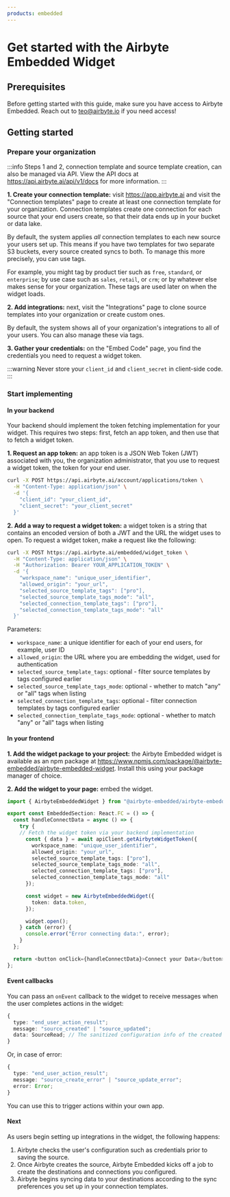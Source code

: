 ```yaml
---
products: embedded
---
```


# Get started with the Airbyte Embedded Widget

## Prerequisites

Before getting started with this guide, make sure you have access to Airbyte Embedded. Reach out to teo@airbyte.io if you need access!

## Getting started

### Prepare your organization

:::info
Steps 1 and 2, connection template and source template creation, can also be managed via API. View the API docs at https://api.airbyte.ai/api/v1/docs for more information.
:::

**1. Create your connection template:** visit https://app.airbyte.ai and visit the "Connection templates" page to create at least one connection template for your organization. Connection templates create one connection for each source that your end users create, so that their data ends up in your bucket or data lake.

By default, the system applies _all_ connection templates to each new source your users set up. This means if you have two templates for two separate S3 buckets, every source created syncs to both. To manage this more precisely, you can use tags.

For example, you might tag by product tier such as `free`, `standard`, or `enterprise`; by use case such as `sales`, `retail`, or `crm`; or by whatever else makes sense for your organization. These tags are used later on when the widget loads.

**2. Add integrations:** next, visit the "Integrations" page to clone source templates into your organization or create custom ones.

By default, the system shows all of your organization's integrations to all of your users. You can also manage these via tags.

**3. Gather your credentials:** on the "Embed Code" page, you find the credentials you need to request a widget token.

:::warning
Never store your `client_id` and `client_secret` in client-side code.
:::

### Start implementing

#### In your backend

Your backend should implement the token fetching implementation for your widget. This requires two steps: first, fetch an app token, and then use that to fetch a widget token.

**1. Request an app token:** an app token is a JSON Web Token (JWT) associated with you, the organization administrator, that you use to request a widget token, the token for your end user.

```BASH
curl -X POST https://api.airbyte.ai/account/applications/token \
  -H "Content-Type: application/json" \
  -d '{
    "client_id": "your_client_id",
    "client_secret": "your_client_secret"
  }'
```

**2. Add a way to request a widget token:** a widget token is a string that contains an encoded version of both a JWT and the URL the widget uses to open. To request a widget token, make a request like the following:

```BASH
curl -X POST https://api.airbyte.ai/embedded/widget_token \
  -H "Content-Type: application/json" \
  -H "Authorization: Bearer YOUR_APPLICATION_TOKEN" \
  -d '{
    "workspace_name": "unique_user_identifier",
    "allowed_origin": "your_url",
    "selected_source_template_tags": ["pro"],
    "selected_source_template_tags_mode": "all",
    "selected_connection_template_tags": ["pro"],
    "selected_connection_template_tags_mode": "all"
  }'
```

Parameters:

- `workspace_name`: a unique identifier for each of your end users, for example, user ID
- `allowed_origin`: the URL where you are embedding the widget, used for authentication
- `selected_source_template_tags`: optional - filter source templates by tags configured earlier
- `selected_source_template_tags_mode`: optional - whether to match "any" or "all" tags when listing
- `selected_connection_template_tags`: optional - filter connection templates by tags configured earlier
- `selected_connection_template_tags_mode`: optional - whether to match "any" or "all" tags when listing

#### In your frontend

**1. Add the widget package to your project:** the Airbyte Embedded widget is available as an npm package at https://www.npmjs.com/package/@airbyte-embedded/airbyte-embedded-widget. Install this using your package manager of choice.

**2. Add the widget to your page:** embed the widget.

```ts
import { AirbyteEmbeddedWidget } from "@airbyte-embedded/airbyte-embedded-widget";

export const EmbeddedSection: React.FC = () => {
  const handleConnectData = async () => {
    try {
    // Fetch the widget token via your backend implementation
      const { data } = await apiClient.getAirbyteWidgetToken({
        workspace_name: "unique_user_identifier",
        allowed_origin: "your_url",
        selected_source_template_tags: ["pro"],
        selected_source_template_tags_mode: "all",
        selected_connection_template_tags: ["pro"],
        selected_connection_template_tags_mode: "all"
      });

      const widget = new AirbyteEmbeddedWidget({
        token: data.token,
      });

      widget.open();
    } catch (error) {
      console.error("Error connecting data:", error);
    }
  };

  return <button onClick={handleConnectData}>Connect your Data</button>;
};
```

#### Event callbacks

You can pass an `onEvent` callback to the widget to receive messages when the user completes actions in the widget:

```ts
{
  type: "end_user_action_result";
  message: "source_created" | "source_updated";
  data: SourceRead; // The sanitized configuration info of the created source
}
```

Or, in case of error:

```ts
{
  type: "end_user_action_result";
  message: "source_create_error" | "source_update_error";
  error: Error;
}
```

You can use this to trigger actions within your own app.

#### Next

As users begin setting up integrations in the widget, the following happens:

1. Airbyte checks the user's configuration such as credentials prior to saving the source.
2. Once Airbyte creates the source, Airbyte Embedded kicks off a job to create the destinations and connections you configured.
3. Airbyte begins syncing data to your destinations according to the sync preferences you set up in your connection templates.
